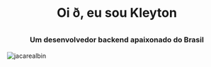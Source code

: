 
<h1 align="center">Oi ð, eu sou Kleyton</h1>
<h3 align="center">Um desenvolvedor backend apaixonado do Brasil</h3><p>&nbsp;<img align="center"
 src="https://github-readme-stats.vercel.app/api?username=jacarealbin&show_icons=true&locale=en" alt="jacarealbin" /></p>
